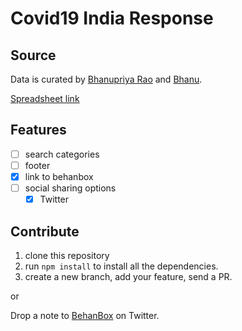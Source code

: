 # Covid19 India Response

## Source
Data is curated by [Bhanupriya Rao](https://twitter.com/bhanupriya_rao) and [Bhanu](https://twitter.com/thoughtisdead).

[Spreadsheet link](https://docs.google.com/spreadsheets/d/1_JIaWdsm6fYPStN2fin0wt4ad2JSn8Sqt5bNeBZ4riM/edit?usp=sharing)

## Features

- [ ] search categories
- [ ] footer
- [x] link to behanbox
- [ ] social sharing options
  - [x] Twitter

## Contribute

1. clone this repository
2. run `npm install` to install all the dependencies.
3. create a new branch, add your feature, send a PR.

or

Drop a note to [BehanBox](https://twitter.com/behanbox) on Twitter.
